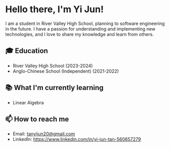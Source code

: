 # Hello there, I'm Yi Jun!

I am a student in River Valley High School, planning to software engineering in the future. I have a passion for understanding and implementing new technologies, and I love to share my knowledge and learn from others.

## 🎓 Education

- River Valley High School (2023-2024)
- Anglo-Chinese School (Independent) (2021-2022)

## 📚 What I'm currently learning

- Linear Algebra

## 📫 How to reach me

- Email: tanyijun20@gmail.com
- LinkedIn: https://www.linkedin.com/in/yi-jun-tan-560657279
